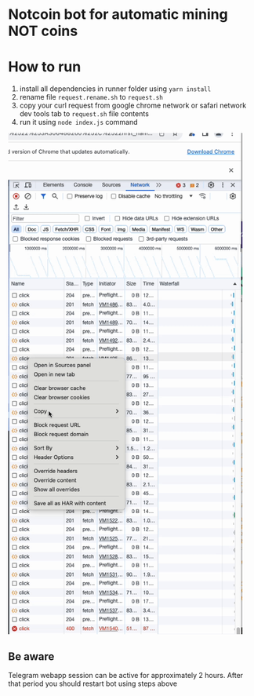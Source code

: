 # Notcoin bot for automatic mining NOT coins

# How to run

1. install all dependencies in runner folder using `yarn install`
2. rename file `request.rename.sh` to `request.sh`
3. copy your curl request from google chrome network or safari network dev tools tab to `request.sh` file contents
4. run it using `node index.js` command

![How to copy curl](step1.gif)

## Be aware

Telegram webapp session can be active for approximately 2 hours. After that period you should restart bot using steps above
